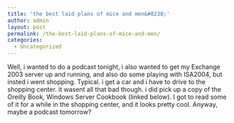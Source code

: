 ```yaml
---
title: 'the best laid plans of mice and men&#8230;'
author: admin
layout: post
permalink: /the-best-laid-plans-of-mice-and-men/
categories:
  - Uncategorized
---
```

Well, i wanted to do a podcast tonight, i also wanted to get my Exchange 2003 server up and running, and also do some playing with ISA2004, but insted i went shopping. Typical. i get a car and i have to drive to the shopping center. it wasent all that bad though. i did pick up a copy of the Oreilly Book, Windows Server Cookbook (linked below). I got to read some of it for a while in the shopping center, and it looks pretty cool. Anyway, maybe a podcast tomorrow?  
</br>